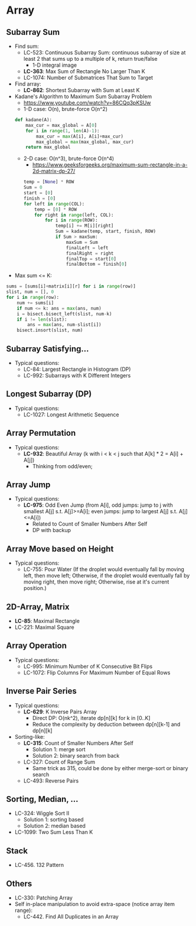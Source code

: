 # Array

## Subarray Sum
- Find sum:
	- LC-523: Continuous Subarray Sum: continuous subarray of size at least 2 that sums up to a multiple of k, return true/false
		- 1-D integral image
	- **LC-363**: Max Sum of Rectangle No Larger Than K
	- LC-1074: Number of Submatrices That Sum to Target
- Find array:
	- **LC-862**: Shortest Subarray with Sum at Least K
- Kadane's Algorithm to Maximum Sum Subarray Problem
	- https://www.youtube.com/watch?v=86CQq3pKSUw
	- 1-D case: O(n), brute-force O(n^2)
	```python
	def kadane(A):
	    max_cur = max_global = A[0]
	    for i in range(1, len(A)-1):
	        max_cur = max(A[i], A[i]+max_cur)
	        max_global = max(max_global, max_cur)
        return max_global
	```
	- 2-D case: O(n^3), brute-force O(n^4)
		- https://www.geeksforgeeks.org/maximum-sum-rectangle-in-a-2d-matrix-dp-27/
		```python
	    temp = [None] * ROW 
	    Sum = 0
	    start = [0] 
	    finish = [0]  
		for left in range(COL):
		    temp = [0] * ROW 
        	for right in range(left, COL):
            	for i in range(ROW): 
                	temp[i] += M[i][right]  
                    Sum = kadane(temp, start, finish, ROW)    
            		if Sum > maxSum: 
                		maxSum = Sum
                		finalLeft = left  
                		finalRight = right  
                		finalTop = start[0]  
                		finalBottom = finish[0]
		```
- Max sum <= K:
```python
sums = [sums[i]+matrix[i][r] for i in range(row)]
slist, num = [], 0
for i in range(row):
    num += sums[i]
    if num <= k: ans = max(ans, num)
    i = bisect.bisect_left(slist, num-k)
    if i != len(slist):
        ans = max(ans, num-slist[i])
    bisect.insort(slist, num)
```

## Subarray Satisfying...
- Typical questions:
	- LC-84: Largest Rectangle in Histogram (DP)
	- LC-992: Subarrays with K Different Integers

## Longest Subarray (DP)
- Typical questions:
	- LC-1027: Longest Arithmetic Sequence

## Array Permutation
- Typical questions:
	- **LC-932**: Beautiful Array (k with i < k < j such that A[k] * 2 = A[i] + A[j])
		- Thinking from odd/even;

## Array Jump
- Typical questions:
	- **LC-975**: Odd Even Jump (from A[i], odd jumps: jump to j with smallest A[j] s.t. A[j]>=A[i]; even jumps: jump to largest A[j] s.t. A[j]<=A[i])
		- Related to Count of Smaller Numbers After Self
		- DP with backup

## Array Move based on Height
- Typical questions:
	- LC-755: Pour Water (If the droplet would eventually fall by moving left, then move left; Otherwise, if the droplet would eventually fall by moving right, then move right; Otherwise, rise at it's current position.)

## 2D-Array, Matrix
- **LC-85**: Maximal Rectangle
- LC-221: Maximal Square

## Array Operation
- Typical questions:
	- LC-995: Minimum Number of K Consecutive Bit Flips
	- LC-1072: Flip Columns For Maximum Number of Equal Rows

## Inverse Pair Series
- Typical questions:
	- **LC-629**: K Inverse Pairs Array
		- Direct DP: O(nk^2), iterate dp[n][k] for k in [0..K]
		- Reduce the complexity by deduction between dp[n][k-1] and dp[n][k]
- Sorting-like:
	- **LC-315**: Count of Smaller Numbers After Self
		- Solution 1: merge sort
		- Solution 2: binary search from back
	- LC-327: Count of Range Sum
		- Same trick as 315, could be done by either merge-sort or binary search
	- LC-493: Reverse Pairs

## Sorting, Median, ...
- LC-324: Wiggle Sort II
	- Solution 1: sorting based
	- Solution 2: median based
- LC-1099: Two Sum Less Than K

## Stack
- LC-456. 132 Pattern

## Others
- LC-330: Patching Array
- Self in-place manipulation to avoid extra-space (notice array item range):
	- LC-442. Find All Duplicates in an Array
